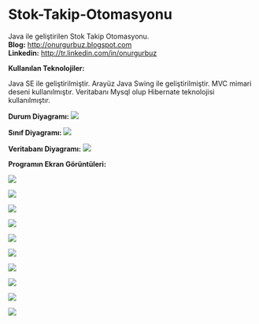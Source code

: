 # Stok-Takip-Otomasyonu
Java ile geliştirilen Stok Takip Otomasyonu.<br><b>Blog:</b> http://onurgurbuz.blogspot.com <br><b> Linkedin:</b> http://tr.linkedin.com/in/onurgurbuz

<b> Kullanılan Teknolojiler: </b>

Java SE  ile geliştirilmiştir.
Arayüz Java Swing ile geliştirilmiştir.
MVC mimari deseni kullanılmıştır.
Veritabanı Mysql olup Hibernate teknolojisi kullanılmıştır.


<b>Durum Diyagramı:</b>
<a href="http://hizliresim.com/JpMONE"><img src="http://i.hizliresim.com/JpMONE.png" /></a>

<b>Sınıf Diyagramı:</b>
<a href="http://hizliresim.com/XBjEq7"><img src="http://i.hizliresim.com/XBjEq7.jpg" /></a>

<b>Veritabanı Diyagramı:</b>
<a href="http://hizliresim.com/LpXOgj"><img src="http://i.hizliresim.com/LpXOgj.png" /></a>

<b>Programın Ekran Görüntüleri:</b>

<a href="http://hizliresim.com/Dlry4O"><img src="http://i.hizliresim.com/Dlry4O.jpg" /></a>

<a href="http://hizliresim.com/RJ4OkR"><img src="http://i.hizliresim.com/RJ4OkR.jpg" /></a>

<a href="http://hizliresim.com/pRaGza"><img src="http://i.hizliresim.com/pRaGza.jpg" /></a>

<a href="http://hizliresim.com/kjaXBD"><img src="http://i.hizliresim.com/kjaXBD.jpg" /></a>

<a href="http://hizliresim.com/N5dOAX"><img src="http://i.hizliresim.com/N5dOAX.jpg" /></a>

<a href="http://hizliresim.com/aoa13Q"><img src="http://i.hizliresim.com/aoa13Q.jpg" /></a>

<a href="http://hizliresim.com/YvaOkZ"><img src="http://i.hizliresim.com/YvaOkZ.jpg" /></a>

<a href="http://hizliresim.com/8l3NZ7"><img src="http://i.hizliresim.com/8l3NZ7.jpg" /></a>

<a href="http://hizliresim.com/Dlry2v"><img src="http://i.hizliresim.com/Dlry2v.jpg" /></a>

<a href="http://hizliresim.com/mGaJ60"><img src="http://i.hizliresim.com/mGaJ60.jpg" /></a>




